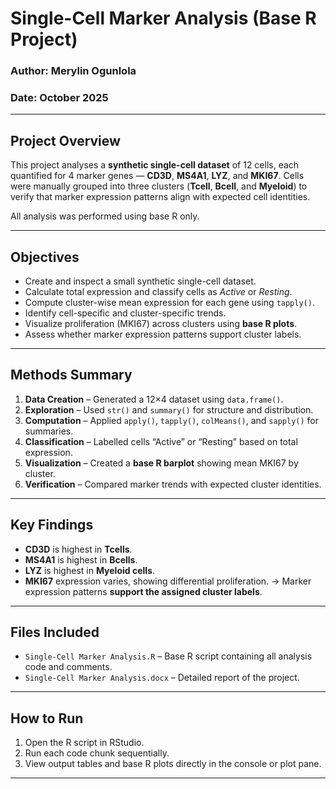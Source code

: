 
# Single-Cell Marker Analysis (Base R Project)

### **Author:** Merylin Ogunlola

### **Date:** October 2025

---

## **Project Overview**

This project analyses a **synthetic single-cell dataset** of 12 cells, each quantified for 4 marker genes — **CD3D**, **MS4A1**, **LYZ**, and **MKI67**.
Cells were manually grouped into three clusters (**Tcell**, **Bcell**, and **Myeloid**) to verify that marker expression patterns align with expected cell identities.

All analysis was performed using base R only.

---

## **Objectives**

* Create and inspect a small synthetic single-cell dataset.
* Calculate total expression and classify cells as *Active* or *Resting*.
* Compute cluster-wise mean expression for each gene using `tapply()`.
* Identify cell-specific and cluster-specific trends.
* Visualize proliferation (MKI67) across clusters using **base R plots**.
* Assess whether marker expression patterns support cluster labels.

---

## **Methods Summary**

1. **Data Creation** – Generated a 12×4 dataset using `data.frame()`.
2. **Exploration** – Used `str()` and `summary()` for structure and distribution.
3. **Computation** – Applied `apply()`, `tapply()`, `colMeans()`, and `sapply()` for summaries.
4. **Classification** – Labelled cells “Active” or “Resting” based on total expression.
5. **Visualization** – Created a **base R barplot** showing mean MKI67 by cluster.
6. **Verification** – Compared marker trends with expected cluster identities.

---

## **Key Findings**

* **CD3D** is highest in **Tcells**.
* **MS4A1** is highest in **Bcells**.
* **LYZ** is highest in **Myeloid cells**.
* **MKI67** expression varies, showing differential proliferation.
  → Marker expression patterns **support the assigned cluster labels**.

---

## **Files Included**

* `Single-Cell Marker Analysis.R` – Base R script containing all analysis code and comments.
* `Single-Cell Marker Analysis.docx` – Detailed report of the project.

---

## **How to Run**

1. Open the R script in RStudio.
2. Run each code chunk sequentially.
3. View output tables and base R plots directly in the console or plot pane.

---

